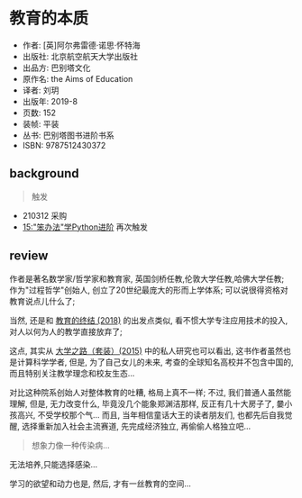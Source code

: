 # 教育的本质

- 作者: [英]阿尔弗雷德·诺思·怀特海
- 出版社: 北京航空航天大学出版社
- 出品方: 巴别塔文化
- 原作名: the Aims of Education
- 译者: 刘玥
- 出版年: 2019-8
- 页数: 152
- 装帧: 平装
- 丛书: 巴别塔图书进阶书系
- ISBN: 9787512430372



## background
> 触发

- 210312 采购
- [15:"笨办法"学Python进阶](/bb/230330_lmpythw.md) 再次触发


## review

作者是著名数学家/哲学家和教育家,
英国剑桥任教,伦敦大学任教,哈佛大学任教;
作为"过程哲学"创始人, 创立了20世纪最庞大的形而上学体系;
可以说很得资格对教育说点儿什么了;

当然, 还是和 [教育的终结 (2018)](/bb/ISBN9787301298664.md) 的出发点类似,
看不惯大学专注应用技术的投入, 对人以何为人的教学直接放弃了;

这点, 其实从 [大学之路（套装）(2015)](https://book.douban.com/subject/26584286/)
中的私人研究也可以看出,
这书作者虽然也是计算科学学者, 但是, 为了自己女儿的未来,
考查的全球知名高校并不包含中国的, 而且特别关注教学理念和校友生态...

对比这种院系创始人对整体教育的吐糟, 格局上真不一样;
不过, 我们普通人虽然能理解,
但是, 无力改变什么, 毕竟没几个能象郑渊洁那样,
反正有几十大房子了, 嘦小孩高兴, 不受学校那个气...
而且, 当年相信童话大王的读者朋友们, 也都先后自我觉醒, 
选择重新加入社会主流赛道, 先完成经济独立, 再偷偷人格独立吧...

> 想象力像一种传染病...

无法培养,只能选择感染...

学习的欲望和动力也是, 然后, 才有一丝教育的空间...
